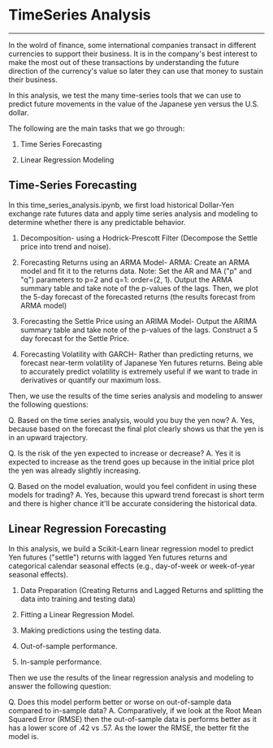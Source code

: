 # TimeSeries Analysis
---
In the wolrd of finance, some international companies transact in different currencies to support their business. It is in the company's best interest to make the most out of these transactions by understanding the future direction of the currency's value so later they can use that money to sustain their business.


In this analysis, we test the many time-series tools that we can use to predict future movements in the value of the Japanese yen versus the U.S. dollar.

The following are the main tasks that we go through:

1. Time Series Forecasting

2. Linear Regression Modeling


## Time-Series Forecasting
In this time_series_analysis.ipynb, we first load historical Dollar-Yen exchange rate futures data and apply time series analysis and modeling to determine whether there is any predictable behavior.


1. Decomposition- using a Hodrick-Prescott Filter (Decompose the Settle price into trend and noise).

2. Forecasting Returns using an ARMA Model- ARMA: Create an ARMA model and fit it to the returns data. Note: Set the AR and MA ("p" and "q") parameters to p=2 and q=1: order=(2, 1).
Output the ARMA summary table and take note of the p-values of the lags.
Then, we plot the 5-day forecast of the forecasted returns (the results forecast from ARMA model)

3. Forecasting the Settle Price using an ARIMA Model- Output the ARIMA summary table and take note of the p-values of the lags.
Construct a 5 day forecast for the Settle Price. 

4. Forecasting Volatility with GARCH- Rather than predicting returns, we forecast near-term volatility of Japanese Yen futures returns. Being able to accurately predict volatility is extremely useful if we want to trade in derivatives or quantify our maximum loss.

Then, we use the results of the time series analysis and modeling to answer the following questions:

Q. Based on the time series analysis, would you buy the yen now? 
A. Yes, because based on the forecast the final plot clearly shows us that the yen is in an upward trajectory.

Q. Is the risk of the yen expected to increase or decrease? 
A. Yes it is expected to increase as the trend goes up because in the initial price plot the yen was already slightly increasing.

Q. Based on the model evaluation, would you feel confident in using these models for trading? 
A. Yes, because this upward trend forecast is short term and there is higher chance it'll be accurate considering the historical data. 


## Linear Regression Forecasting
In this analysis, we build a Scikit-Learn linear regression model to predict Yen futures ("settle") returns with lagged Yen futures returns and categorical calendar seasonal effects (e.g., day-of-week or week-of-year seasonal effects).

1. Data Preparation (Creating Returns and Lagged Returns and splitting the data into training and testing data)

2. Fitting a Linear Regression Model.

3. Making predictions using the testing data.

4. Out-of-sample performance.
 
5. In-sample performance.

Then we use the results of the linear regression analysis and modeling to answer the following question:

Q. Does this model perform better or worse on out-of-sample data compared to in-sample data?
A. Comparatively, if we look at the Root Mean Squared Error (RMSE) then the out-of-sample data is performs better as it has a lower score of .42 vs .57. As the lower the RMSE, the better fit the model is. 
